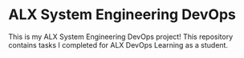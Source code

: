 # ALX System Engineering DevOps

This is my ALX System Engineering DevOps project! This repository contains tasks I completed for ALX DevOps Learning as a student.